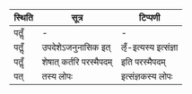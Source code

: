 | स्थिति | सूत्र | टिप्पणी |
| ----- | ------- | ------ |
| पतॢँ | - | - |
| पतॢँ | उपदेशेऽजनुनासिक इत् | ऌँ-इत्यस्य इत्संज्ञा |
| पतॢँ | शेषात् कर्तरि परस्मैपदम् | इति परस्मैपदम् |
| पत् | तस्य लोपः | इत्संज्ञकस्य लोपः |
